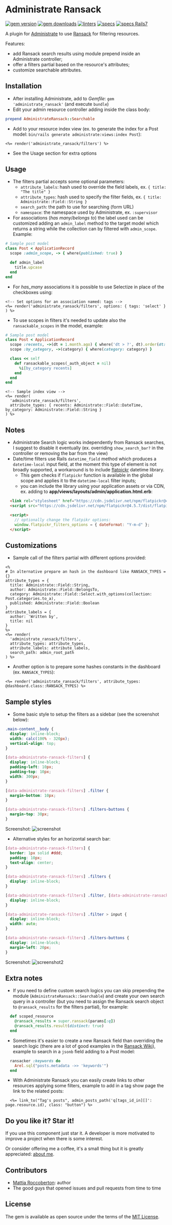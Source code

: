 # Administrate Ransack
[![gem version](https://badge.fury.io/rb/administrate_ransack.svg)](https://badge.fury.io/rb/administrate_ransack)
[![gem downloads](https://badgen.net/rubygems/dt/administrate_ransack)](https://rubygems.org/gems/administrate_ransack)
[![linters](https://github.com/blocknotes/administrate_ransack/actions/workflows/linters.yml/badge.svg)](https://github.com/blocknotes/administrate_ransack/actions/workflows/linters.yml)
[![specs](https://github.com/blocknotes/administrate_ransack/actions/workflows/specs.yml/badge.svg)](https://github.com/blocknotes/administrate_ransack/actions/workflows/specs.yml)
[![specs Rails7](https://github.com/blocknotes/administrate_ransack/actions/workflows/specs2.yml/badge.svg)](https://github.com/blocknotes/administrate_ransack/actions/workflows/specs2.yml)

A plugin for [Administrate](https://github.com/thoughtbot/administrate) to use [Ransack](https://github.com/activerecord-hackery/ransack) for filtering resources.

Features:
- add Ransack search results using module prepend inside an Administrate controller;
- offer a filters partial based on the resource's attributes;
- customize searchable attributes.

## Installation

- After installing Administrate, add to *Gemfile*: `gem 'administrate_ransack'` (and execute `bundle`)
- Edit your admin resource controller adding inside the class body:

```rb
prepend AdministrateRansack::Searchable
```

- Add to your resource index view (ex. to generate the index for a Post model: `bin/rails generate administrate:views:index Post`):

```erb
<%= render('administrate_ransack/filters') %>
```

- See the Usage section for extra options

## Usage

- The filters partial accepts some optional parameters:
  + `attribute_labels`: hash used to override the field labels, ex. `{ title: "The title" }`
  + `attribute_types`: hash used to specify the filter fields, ex. `{ title: Administrate::Field::String }`
  + `search_path`: the path to use for searching (form URL)
  + `namespace`: the namespace used by Administrate, ex. `:supervisor`
- For associations (_has many_/_belongs to_) the label used can be customized adding an `admin_label` method to the target model which returns a string while the collection can by filtered with `admin_scope`. Example:

```rb
# Sample post model
class Post < ApplicationRecord
  scope :admin_scope, -> { where(published: true) }

  def admin_label
    title.upcase
  end
end
```

- For _has_many_ associations it is possible to use Selectize in place of the checkboxes using:

```erb
<!-- Set options for an association named: tags -->
<%= render('administrate_ransack/filters', options: { tags: 'select' } ) %>
```

- To use scopes in filters it's needed to update also the `ransackable_scopes` in the model, example:

```rb
# Sample post model
class Post < ApplicationRecord
  scope :recents, ->(dt = 1.month.ago) { where('dt > ?', dt).order(dt: :desc) }
  scope :by_category, ->(category) { where(category: category) }

  class << self
    def ransackable_scopes(_auth_object = nil)
      %i[by_category recents]
    end
  end
end
```

```erb
<!-- Sample index view -->
<%= render(
  'administrate_ransack/filters',
  attribute_types: { recents: Administrate::Field::DateTime, by_category: Administrate::Field::String }
) %>
```

## Notes

- Administrate Search logic works independently from Ransack searches, I suggest to disable it eventually (ex. overriding `show_search_bar?` in the controller or removing the bar from the view)
- Date/time filters use Rails `datetime_field` method which produces a `datetime-local` input field, at the moment this type of element is not broadly supported, a workaround is to include [flatpickr](https://github.com/flatpickr/flatpickr) datetime library.
  + This gem checks if `flatpickr` function is available in the global scope and applies it to the `datetime-local` filter inputs;
  + you can include the library using your application assets or via CDN, ex. adding to **app/views/layouts/admin/application.html.erb**:

```html
  <link rel="stylesheet" href="https://cdn.jsdelivr.net/npm/flatpickr@4.5.7/dist/flatpickr.min.css">
  <script src="https://cdn.jsdelivr.net/npm/flatpickr@4.5.7/dist/flatpickr.min.js"></script>

  <script>
    // optionally change the flatpikr options:
    window.flatpickr_filters_options = { dateFormat: "Y-m-d" };
  </script>
```

## Customizations

- Sample call of the filters partial with different options provided:

```erb
<%
# In alternative prepare an hash in the dashboard like RANSACK_TYPES = {}
attribute_types = {
  title: Administrate::Field::String,
  author: Administrate::Field::BelongsTo,
  category: Administrate::Field::Select.with_options(collection: Post.categories.to_a),
  published: Administrate::Field::Boolean
}
attribute_labels = {
  author: 'Written by',
  title: nil
}
%>
<%= render(
  'administrate_ransack/filters',
  attribute_types: attribute_types,
  attribute_labels: attribute_labels,
  search_path: admin_root_path
) %>
```

- Another option is to prepare some hashes constants in the dashboard (ex. `RANSACK_TYPES`):

```erb
<%= render('administrate_ransack/filters', attribute_types: @dashboard.class::RANSACK_TYPES) %>
```

## Sample styles

- Some basic style to setup the filters as a sidebar (see the screenshot below):

```css
.main-content__body {
  display: inline-block;
  width: calc(100% - 320px);
  vertical-align: top;
}

[data-administrate-ransack-filters] {
  display: inline-block;
  padding-left: 10px;
  padding-top: 10px;
  width: 300px;
}

[data-administrate-ransack-filters] .filter {
  margin-bottom: 10px;
}

[data-administrate-ransack-filters] .filters-buttons {
  margin-top: 30px;
}
```

Screenshot:
![screenshot](extra/screenshot.png)

- Alternative styles for an horizontal search bar:

```css
[data-administrate-ransack-filters] {
  border: 1px solid #ddd;
  padding: 10px;
  text-align: center;
}

[data-administrate-ransack-filters] .filters {
  display: inline-block;
}

[data-administrate-ransack-filters] .filter, [data-administrate-ransack-filters] .filter > label {
  display: inline-block;
}

[data-administrate-ransack-filters] .filter > input {
  display: inline-block;
  width: auto;
}

[data-administrate-ransack-filters] .filters-buttons {
  display: inline-block;
  margin-left: 20px;
}
```

Screenshot:
![screenshot2](extra/screenshot2.png)

## Extra notes

- If you need to define custom search logics you can skip prepending the module (`AdministrateRansack::Searchable`) and create your own search query in a controller (but you need to assign the Ransack search object to `@ransack_results` for the filters partial), for example:

```rb
  def scoped_resource
    @ransack_results = super.ransack(params[:q])
    @ransack_results.result(distinct: true)
  end
```

- Sometimes it's easier to create a new Ransack field than overriding the search logic (there are a lot of good examples in the [Ransack Wiki](https://github.com/activerecord-hackery/ransack/wiki/Using-Ransackers)), example to search in a `jsonb` field adding to a Post model:

```rb
  ransacker :keywords do
    Arel.sql("posts.metadata ->> 'keywords'")
  end
```

- With Administrate Ransack you can easily create links to other resources applying some filters, example to add in a tag show page the link to the related posts:

```erb
  <%= link_to("Tag's posts", admin_posts_path('q[tags_id_in][]': page.resource.id), class: "button") %>
```

## Do you like it? Star it!

If you use this component just star it. A developer is more motivated to improve a project when there is some interest.

Or consider offering me a coffee, it's a small thing but it is greatly appreciated: [about me](https://www.blocknot.es/about-me).

## Contributors

- [Mattia Roccoberton](https://blocknot.es/): author
- The good guys that opened issues and pull requests from time to time

## License

The gem is available as open source under the terms of the [MIT License](https://opensource.org/licenses/MIT).
